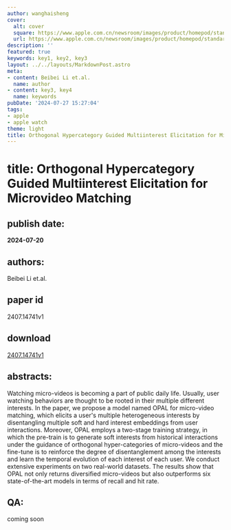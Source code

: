 ```yaml
---
author: wanghaisheng
cover:
  alt: cover
  square: https://www.apple.com.cn/newsroom/images/product/homepod/standard/Apple-HomePod-hero-230118_big.jpg.large_2x.jpg
  url: https://www.apple.com.cn/newsroom/images/product/homepod/standard/Apple-HomePod-hero-230118_big.jpg.large_2x.jpg
description: ''
featured: true
keywords: key1, key2, key3
layout: ../../layouts/MarkdownPost.astro
meta:
- content: Beibei Li et.al.
  name: author
- content: key3, key4
  name: keywords
pubDate: '2024-07-27 15:27:04'
tags:
- apple
- apple watch
theme: light
title: Orthogonal Hypercategory Guided Multiinterest Elicitation for Microvideo Matching
---
```


# title: Orthogonal Hypercategory Guided Multiinterest Elicitation for Microvideo Matching 
## publish date: 
**2024-07-20** 
## authors: 
  Beibei Li et.al. 
## paper id
2407.14741v1
## download
[2407.14741v1](http://arxiv.org/abs/2407.14741v1)
## abstracts:
Watching micro-videos is becoming a part of public daily life. Usually, user watching behaviors are thought to be rooted in their multiple different interests. In the paper, we propose a model named OPAL for micro-video matching, which elicits a user's multiple heterogeneous interests by disentangling multiple soft and hard interest embeddings from user interactions. Moreover, OPAL employs a two-stage training strategy, in which the pre-train is to generate soft interests from historical interactions under the guidance of orthogonal hyper-categories of micro-videos and the fine-tune is to reinforce the degree of disentanglement among the interests and learn the temporal evolution of each interest of each user. We conduct extensive experiments on two real-world datasets. The results show that OPAL not only returns diversified micro-videos but also outperforms six state-of-the-art models in terms of recall and hit rate.
## QA:
coming soon
